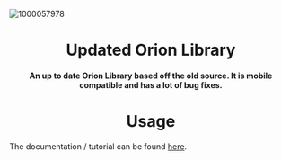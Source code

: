 ![1000057978](https://github.com/user-attachments/assets/490fbf05-e45f-4a14-a87f-ecd4bdfb4924)


<h1 align="center">Updated Orion Library</h1>
<h4 align="center"><b>An up to date</b> Orion Library based off the old source. It is mobile compatible and has a lot of bug fixes.
</h4>

<h1 align="center">Usage
<br>
</h1>

The documentation / tutorial can be found [here](https://github.com/zen-teamm/updated-orion-library/blob/main/Documentation.md).
